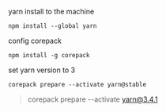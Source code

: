 
yarn install to the machine
```
npm install --global yarn
```

config corepack
```
npm install -g corepack
```

set yarn version to 3
```
corepack prepare --activate yarn@stable
```
> corepack prepare --activate yarn@3.4.1


